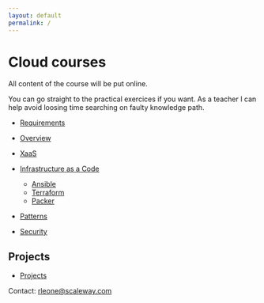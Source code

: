 ```yaml
---
layout: default
permalink: /
---
```


# Cloud courses

All content of the course will be put online.

You can go straight to the practical exercices if you want.
As a teacher I can help avoid loosing time searching on faulty knowledge path.

- [Requirements](requirements)

- [Overview](overview)
- [XaaS](xaas)

- [Infrastructure as a Code](iaac)
  - [Ansible](ansible)
  - [Terraform](terraform)
  - [Packer](packer)

- [Patterns](patterns)

- [Security](security)

## Projects

- [Projects](projects)

Contact: [rleone@scaleway.com](mailto:rleone@scaleway.com)
